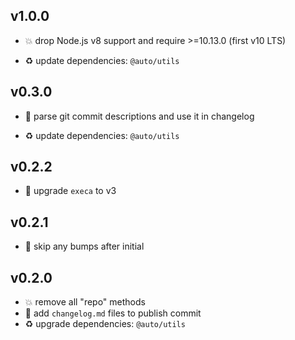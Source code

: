## v1.0.0

* 💥 drop Node.js v8 support and require >=10.13.0 (first v10 LTS)

* ♻️ update dependencies: `@auto/utils`

## v0.3.0

* 🌱 parse git commit descriptions and use it in changelog

* ♻️ update dependencies: `@auto/utils`

## v0.2.2

* 🐞 upgrade `execa` to v3

## v0.2.1

* 🐞 skip any bumps after initial

## v0.2.0

* 💥 remove all "repo" methods
* 🌱 add `changelog.md` files to publish commit
* ♻️ upgrade dependencies: `@auto/utils`
